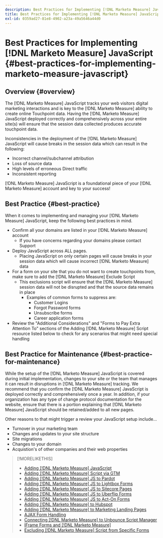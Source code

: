 ```yaml
---
description: Best Practices for Implementing [!DNL Marketo Measure] JavaScript - [!DNL Marketo Measure] - Product Documentation
title: Best Practices for Implementing [!DNL Marketo Measure] JavaScript
exl-id: 0359ad27-81e8-4902-a23a-49a5646a44d0
---
```

# Best Practices for Implementing [!DNL Marketo Measure] JavaScript {#best-practices-for-implementing-marketo-measure-javascript}

## Overview {#overview}

The [!DNL Marketo Measure] JavaScript tracks your web visitors digital marketing interactions and is key to the [!DNL Marketo Measure] ability to create online Touchpoint data. Having the [!DNL Marketo Measure] JavaScript deployed correctly and comprehensively across your entire site(s) will ensure that the session data collected produces accurate touchpoint data.

Inconsistencies in the deployment of the [!DNL Marketo Measure] JavaScript will cause breaks in the session data which can result in the following:

* Incorrect channel/subchannel attribution
* Loss of source data
* High levels of erroneous Direct traffic
* Inconsistent reporting

[!DNL Marketo Measure] JavaScript is a foundational piece of your [!DNL Marketo Measure] account and key to your success!

## Best Practice {#best-practice}

When it comes to implementing and managing your [!DNL Marketo Measure] JavaScript, keep the following best practices in mind.

* Confirm all your domains are listed in your [!DNL Marketo Measure] account
   * If you have concerns regarding your domains please contact Support
* Deploy JavaScript across ALL pages.
   * Placing JavaScript on only certain pages will cause breaks in your session data which will cause incorrect [!DNL Marketo Measure] data
* For a form on your site that you do not want to create touchpoints from, make sure to add the [!DNL Marketo Measure] Exclude Script
   * This exclusions script will ensure that the [!DNL Marketo Measure] session data will not be disrupted and that the source data remains in place
      * Examples of common forms to suppress are:
         * Customer Logins
         * Forgot Password forms
         * Unsubscribe forms
         * Career application forms
* Review the "Additional Considerations" and "Forms to Pay Extra Attention To" sections of the Adding [!DNL Marketo Measure] Script resource listed below to check for any scenarios that might need special handling

## Best Practice for Maintenance {#best-practice-for-maintenance}

While the setup of the [!DNL Marketo Measure] JavaScript is covered during initial implementation, changes to your site or the team that manages it can result in disruptions in [!DNL Marketo Measure] tracking. We recommend that you confirm the [!DNL Marketo Measure] JavaScript is deployed correctly and comprehensively once a year. In addition, if your organization has any type of change protocol documentation for the website, ensure that there is a portion explaining that [!DNL Marketo Measure] JavaScript should be retained/added to all new pages.

Other reasons to that might trigger a review your JavaScript setup include...

* Turnover in your marketing team
* Changes and updates to your site structure
* Site migrations
* Changes to your domain
* Acquistion's of other companies and their web properties

>[!MORELIKETHIS]
>
>* [Adding [!DNL Marketo Measure] JavaScript](/help/marketo-measure-tracking/setting-up-tracking/adding-marketo-measure-script.md)
>* [Adding [!DNL Marketo Measure] Script via GTM](/help/marketo-measure-tracking/setting-up-tracking/adding-marketo-measure-script-via-google-tag-manager.md)
>* [Adding [!DNL Marketo Measure] JS to Pardot](/help/marketo-measure-tracking/setting-up-tracking/adding-marketo-measure-script-to-different-form-providers/adding-marketo-measure-javascript-to-pardot.md)
>* [Adding [!DNL Marketo Measure] JS to Lightbox Forms](/help/marketo-measure-tracking/setting-up-tracking/adding-marketo-measure-script-to-different-form-providers/adding-marketo-measure-script-to-lightbox-forms.md)
>* [Adding [!DNL Marketo Measure] JS to Sitecore Pages](/help/marketo-measure-tracking/setting-up-tracking/adding-marketo-measure-script-to-different-form-providers/adding-marketo-measure-script-to-sitecore-pages.md)
>* [Adding [!DNL Marketo Measure] JS to Uberflip Forms](/help/marketo-measure-tracking/setting-up-tracking/adding-marketo-measure-script-to-different-form-providers/adding-marketo-measure-script-to-uberflip-forms.md)
>* [Adding [!DNL Marketo Measure] JS to Act-On Forms](/help/marketo-measure-tracking/setting-up-tracking/adding-marketo-measure-script-to-different-form-providers/adding-marketo-measure-to-act-on-forms.md)
>* [Adding [!DNL Marketo Measure] to Hubspot](/help/marketo-measure-tracking/setting-up-tracking/adding-marketo-measure-script-to-different-form-providers/adding-marketo-measure-to-hubspot.md)
>* [Adding [!DNL Marketo Measure] to Marketing Landing Pages](/help/marketo-measure-tracking/setting-up-tracking/adding-marketo-measure-script-to-different-form-providers/adding-marketo-measure-to-marketo-landing-pages.md)
>* [AJAX Form Handling](/help/marketo-measure-tracking/setting-up-tracking/adding-marketo-measure-script-to-different-form-providers/ajax-form-handling.md)
>* [Connecting [!DNL Marketo Measure] to Unbounce Script Manager](/help/marketo-measure-tracking/setting-up-tracking/adding-marketo-measure-script-to-different-form-providers/connecting-marketo-measure-to-unbounce-script-manager.md)
>* [IFrame Forms and [!DNL Marketo Measure]](/help/marketo-measure-tracking/setting-up-tracking/adding-marketo-measure-script-to-different-form-providers/iframe-forms-and-marketo-measure.md)
>* [Excluding [!DNL Marketo Measure] Script from Specific Forms](/help/marketo-measure-tracking/setting-up-tracking/excluding-marketo-measure-from-specific-forms.md)

